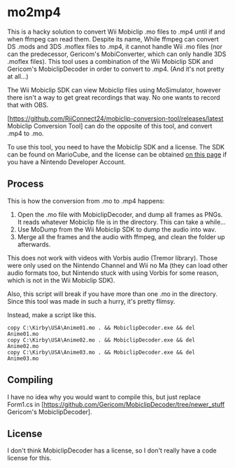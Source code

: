 # mo2mp4
This is a hacky solution to convert Wii Mobiclip .mo files to .mp4 until if and when ffmpeg can read them. Despite its name, While ffmpeg can convert DS .mods and 3DS .moflex files to .mp4, it cannot handle Wii .mo files (nor can the predecessor, Gericom's MobiConverter, which can only handle 3DS .moflex files). This tool uses a combination of the Wii Mobiclip SDK and Gericom's MobiclipDecoder in order to convert to .mp4. (And it's not pretty at all...)

The Wii Mobiclip SDK can view Mobiclip files using MoSimulator, however there isn't a way to get great recordings that way. No one wants to record that with OBS.

[https://github.com/RiiConnect24/mobiclip-conversion-tool/releases/latest Mobiclip Conversion Tool] can do the opposite of this tool, and convert .mp4 to .mo.

To use this tool, you need to have the Mobiclip SDK and a license. The SDK can be found on MarioCube, and the license can be obtained [on this page](https://developer.nintendo.com/group/development/getting-started/3ds/middleware/mobiclip-for-3ds) if you have a Nintendo Developer Account.

## Process

This is how the conversion from .mo to .mp4 happens:

1. Open the .mo file with MobiclipDecoder, and dump all frames as PNGs. It reads whatever Mobiclip file is in the directory. This can take a while...
1. Use MoDump from the Wii Mobiclip SDK to dump the audio into wav.
1. Merge all the frames and the audio with ffmpeg, and clean the folder up afterwards.

This does not work with videos with Vorbis audio (Tremor library). Those were only used on the Nintendo Channel and Wii no Ma (they can load other audio formats too, but Nintendo stuck with using Vorbis for some reason, which is not in the Wii Mobiclip SDK).

Also, this script will break if you have more than one .mo in the directory. Since this tool was made in such a hurry, it's pretty flimsy.

Instead, make a script like this.

```
copy C:\Kirby\USA\Anime01.mo . && MobiclipDecoder.exe && del Anime01.mo
copy C:\Kirby\USA\Anime02.mo . && MobiclipDecoder.exe && del Anime02.mo
copy C:\Kirby\USA\Anime03.mo . && MobiclipDecoder.exe && del Anime03.mo
```

## Compiling

I have no idea why you would want to compile this, but just replace Form1.cs in [https://github.com/Gericom/MobiclipDecoder/tree/newer_stuff Gericom's MobiclipDecoder].

## License

I don't think MobiclipDecoder has a license, so I don't really have a code license for this.